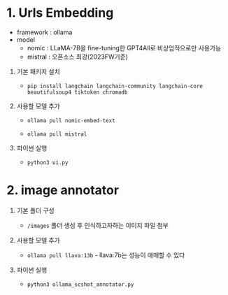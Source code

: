 # 1. Urls Embedding #
* framework : ollama 
* model 
    * nomic : LLaMA-7B을 fine-tuning한 GPT4All로 비상업적으로만 사용가능
    * mistral : 오픈소스 최강(2023FW기준)

1. 기본 패키지 설치   
   * `pip install langchain langchain-community langchain-core  beautifulsoup4 tiktoken chromadb` 

2. 사용할 모델 추가    
    
   * `ollama pull nomic-embed-text`     
    
   * `ollama pull mistral`    

3. 파이썬 실행     
   * `python3 ui.py` 



# 2. image annotator #   

1. 기본 폴더 구성  

   * `/images` 폴더 생성 후 인식하고자하는 이미지 파일 첨부   

2. 사용할 모델 추가  

   * `ollama pull llava:13b` - llava:7b는 성능이 애매할 수 있다 

3. 파이썬 실행     
   * `python3 ollama_scshot_annotator.py` 
   